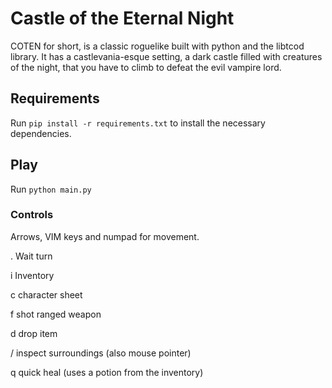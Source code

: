 # Castle of the Eternal Night 

COTEN for short, is a classic roguelike built with python and the libtcod library. It has a castlevania-esque setting, a dark castle filled with creatures of the night, that you have to climb to defeat the evil vampire lord.

## Requirements

Run `pip install -r requirements.txt` to install the necessary dependencies.

## Play

Run `python main.py`

### Controls

Arrows, VIM keys and numpad for movement.

. Wait turn

i Inventory

c character sheet

f shot ranged weapon

d drop item

/ inspect surroundings (also mouse pointer)

q quick heal (uses a potion from the inventory)
